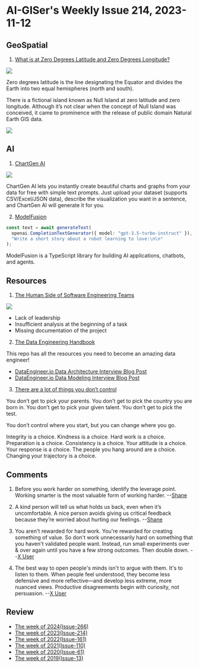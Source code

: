 # AI-GISer's Weekly Issue 214, 2023-11-12

## GeoSpatial

1. [What is at Zero Degrees Latitude and Zero Degrees Longitude?](https://www.geographyrealm.com/zero-degrees-latitude-and-zero-degrees-longitude/)

![](https://www.geographyrealm.com/wp-content/uploads/2015/09/prime-meridian-equator-world-map.jpg)

Zero degrees latitude is the line designating the Equator and divides the Earth into two equal hemispheres (north and south).

There is a fictional island known as Null Island at zero latitude and zero longitude. Although it’s not clear when the concept of Null Island was conceived, it came to prominence with the release of public domain Natural Earth GIS data.

![](https://www.geographyrealm.com/wp-content/uploads/2015/09/Null_Island_2017-curran-graham.jpg)

## AI

1. [ChartGen AI](https://www.einblick.ai/chartgenai/)

![](https://cdn.sanity.io/images/1xvnv7n3/production/4ab6414945f4ac10f3b715ca95664561eb0e6288-1978x1046.png?q=75&fit=max&auto=format&dpr=2)

ChartGen AI lets you instantly create beautiful charts and graphs from your data for free with simple text prompts. Just upload your dataset (supports CSV/Excel/JSON data), describe the visualization you want in a sentence, and ChartGen AI will generate it for you.

2. [ModelFusion](https://github.com/lgrammel/modelfusion)

```ts
const text = await generateText(
  openai.CompletionTextGenerator({ model: "gpt-3.5-turbo-instruct" }),
  "Write a short story about a robot learning to love:\n\n"
);
```

ModelFusion is a TypeScript library for building AI applications, chatbots, and agents.

## Resources

1. [The Human Side of Software Engineering Teams](https://newsletter.getdx.com/p/human-challenges-software-engineering)

![](https://substackcdn.com/image/fetch/w_1272,c_limit,f_webp,q_auto:good,fl_progressive:steep/https%3A%2F%2Fsubstack-post-media.s3.amazonaws.com%2Fpublic%2Fimages%2F87292bd5-dcc0-4bcd-812a-2157116085af_1760x1380.png)

- Lack of leadership
- Insufficient analysis at the beginning of a task
- Missing documentation of the project

2. [The Data Engineering Handbook](https://github.com/DataEngineer-io/data-engineer-handbook)

This repo has all the resources you need to become an amazing data engineer!

- [DataEngineer.io Data Architecture Interview Blog Post](https://blog.dataengineer.io/p/how-to-pass-the-data-architecture)
- [DataEngineer.io Data Modeling Interview Blog Post](https://blog.dataengineer.io/p/how-to-pass-the-data-modeling-round)

3. [There are a lot of things you don’t control](https://fs.blog/brain-food/november-12-2023/)

You don’t get to pick your parents.
You don’t get to pick the country you are born in.
You don’t get to pick your given talent.
You don’t get to pick the test.

You don’t control where you start, but you can change where you go.

Integrity is a choice.
Kindness is a choice.
Hard work is a choice.
Preparation is a choice.
Consistency is a choice.
Your attitude is a choice.
Your response is a choice.
The people you hang around are a choice.
Changing your trajectory is a choice.

## Comments

1. Before you work harder on something, identify the leverage point. Working smarter is the most valuable form of working harder.
   --[Shane](https://fs.blog/brain-food/november-5-2023/)

2. A kind person will tell us what holds us back, even when it’s uncomfortable. A nice person avoids giving us critical feedback because they’re worried about hurting our feelings.
   --[Shane](https://fs.blog/brain-food/november-5-2023/)

3. You aren't rewarded for hard work. You're rewarded for creating something of value. So don't work unnecessarily hard on something that you haven't validated people want. Instead, run small experiments over & over again until you have a few strong outcomes. Then double down.
   --[X User](https://twitter.com/thejustinwelsh/status/1721935049312842185)

4. The best way to open people's minds isn't to argue with them. It's to listen to them. When people feel understood, they become less defensive and more reflective—and develop less extreme, more nuanced views. Productive disagreements begin with curiosity, not persuasion.
   --[X User](https://twitter.com/AdamMGrant/status/1721560235502952598)

## Review

- [The week of 2024(Issue-266)](../2024/issue-266.md)
- [The week of 2023(Issue-214)](../2023/issue-214.md)
- [The week of 2022(Issue-161)](../2022/issue-161.md)
- [The week of 2021(Issue-110)](../2021/issue-110.md)
- [The week of 2020(Issue-61)](../2020/issue-61.md)
- [The week of 2019(Issue-13)](../2019/issue-13.md)

